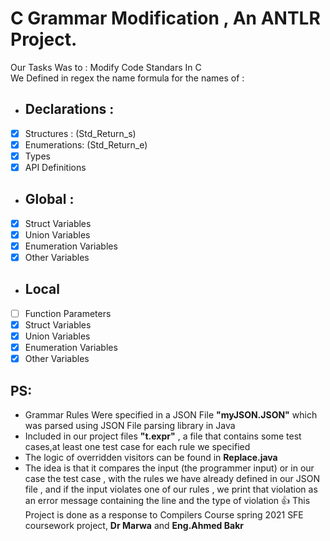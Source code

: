 # C Grammar Modification , An ANTLR Project.
Our Tasks Was to : Modify Code Standars In C  
We Defined in regex the name formula for the names of : 
- ## Declarations : 
- [x] Structures  : (Std_Return_s)
- [x] Enumerations: (Std_Return_e)
- [x] Types
- [x] API Definitions 
- ## Global :
- [x] Struct      Variables
- [x] Union       Variables 
- [x] Enumeration Variables
- [x] Other       Variables
- ## Local 
- [ ] Function    Parameters
- [x] Struct      Variables
- [x] Union       Variables
- [x] Enumeration Variables
- [x] Other       Variables

## PS: 
- Grammar Rules Were specified in a JSON File **"myJSON.JSON"** which was parsed using JSON File parsing library in Java
- Included in our project files **"t.expr"** , a file that contains some test cases,at least one test case for each rule we specified
- The logic of overridden visitors can be found in **Replace.java** 
- The idea is that it compares the input (the programmer input) or in our case the test case , with the rules we have already defined in our JSON file , and if the input violates one of our rules , we print that violation as an error message containing the line and the type of violation
:+1: This Project is done as a response to Compilers Course spring 2021 SFE coursework project, **Dr Marwa** and **Eng.Ahmed Bakr**
